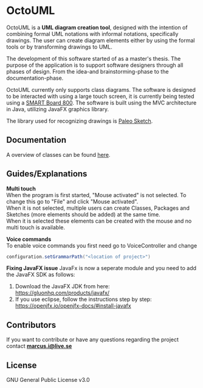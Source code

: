 # OctoUML
<!--- 
![](https://media.giphy.com/media/l0HlPT6pjpTBLxBVm/giphy.gif)--->

OctoUML is a **UML diagram creation tool**, designed with the intention of combining formal UML notations with informal notations, specifically drawings. The user can create diagram elements either by using the formal tools or by transforming drawings to UML. 


The development of this software started of as a master's thesis. The purpose of the application is to support software designers through all phases of design. From the idea-and brainstorming-phase to the documentation-phase.

OctoUML currently only supports class diagrams. The software is designed to be interacted with using a large touch screen, it is currently being tested using a [SMART Board 800](https://education.smarttech.com/sv-se/products/smart-board-800).
The software is built using the MVC architecture in Java, utilizing JavaFX graphics library.

The library used for recognizing drawings is [Paleo Sketch](http://srl-mechanix.appspot.com/).

<!---![](http://i68.tinypic.com/2ryt0kw.jpg "Screenshot") --->

## Documentation
A overview of classes can be found [here](https://ibb.co/iShvq7).

## Guides/Explanations
**Multi touch**  
When the program is first started, "Mouse activated" is not selected. To change this go to "File" and click "Mouse activated".  
When it is not selected, multiple users can create Classes, Packages and Sketches (more elements should be added) at the same time.  
When it is selected these elements can be created with the mouse and no multi touch is available.  

**Voice commands**  
To enable voice commands you first need go to VoiceController and change
```java
configuration.setGrammarPath("<location of project>")
```

**Fixing JavaFX issue**
JavaFx is now a seperate module and you need to add the JavaFX SDK as follows:
1.	Download the JavaFX JDK from here: https://gluonhq.com/products/javafx/ 
2.	If you use eclipse, follow the instructions step by step: https://openjfx.io/openjfx-docs/#install-javafx  


## Contributors

If you want to contribute or have any questions regarding the project contact **marcus.i@live.se**

## License

GNU General Public License v3.0

